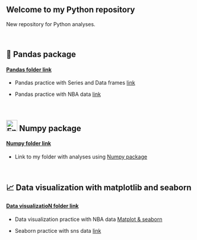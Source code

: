 ## Welcome to my Python repository

New repository for Python analyses.

<br>

## :panda_face:	Pandas package 

#### [Pandas folder link](https://github.com/JuanmaMN/Python/tree/master/pandas)

  
-  Pandas practice with Series and Data frames [link](https://github.com/JuanmaMN/Python/blob/master/pandas/DataFrameandSeries.md)

-  Pandas practice with NBA data [link](https://github.com/JuanmaMN/Python/tree/master/pandas/NBA_analytics_with_pandas)   


<br>

## <img width="30" alt="Energy production SA" src="https://github.com/JuanmaMN/Python/assets/37122520/64221689-a982-4f35-a1c0-f835a1cc0628"> Numpy package


#### [Numpy folder link](https://github.com/JuanmaMN/Python/tree/master/numpy)


-  Link to my folder with analyses using [Numpy package](https://github.com/JuanmaMN/Python/tree/master/numpy)


<br>

## :chart_with_upwards_trend:	Data visualization with matplotlib and seaborn


#### [Data visualizatioN folder link](https://github.com/JuanmaMN/Python/tree/master/data_visualization)


- Data visualization practice with NBA data [Matplot & seaborn](https://github.com/JuanmaMN/Python/blob/master/data_visualization/matplotlib_seaborn.md)
  
- Seaborn practice with sns data [link](https://github.com/JuanmaMN/Python/edit/master/data_visualization/matplotlib_seaborn.md)

